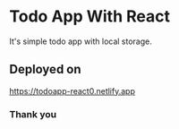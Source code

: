 # Todo App With React

It's simple todo app with local storage.

## Deployed on

https://todoapp-react0.netlify.app

### Thank you
